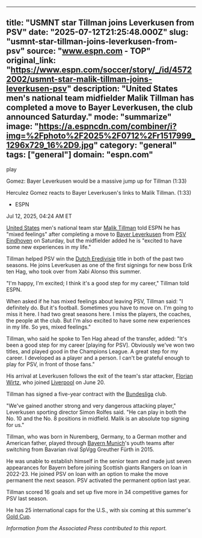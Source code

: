 ---
   title: "USMNT star Tillman joins Leverkusen from PSV"
   date: "2025-07-12T21:25:48.000Z"
   slug: "usmnt-star-tillman-joins-leverkusen-from-psv"
   source: "www.espn.com - TOP"
   original_link: "https://www.espn.com/soccer/story/_/id/45722002/usmnt-star-malik-tillman-joins-leverkusen-psv"
   description: "United States men's national team midfielder Malik Tillman has completed a move to Bayer Leverkusen, the club announced Saturday."
   mode: "summarize"
   image: "https://a.espncdn.com/combiner/i?img=%2Fphoto%2F2025%2F0712%2Fr1517999_1296x729_16%2D9.jpg"
   category: "general"
   tags: ["general"]
   domain: "espn.com"
  ---
  <div id="readability-page-1" class="page"><div data-video="watch,640,360,45573385" data-cerebro-id="685a5a5d9c6bbb6be1f8aa2c" data-title="Gomez: Bayer Leverkusen would be a massive jump up for Tillman" data-source="espn"><div><picture><source srcset="https://a.espncdn.com/combiner/i?img=%2Fmedia%2Fmotion%2F2025%2F0624%2Fdm_250624_COM_SOC_Analysis_Gomez_Bayer_Leverkusen_would_be_a_massive_jump_for_Tillman_20250624_GLOBAL%2Fdm_250624_COM_SOC_Analysis_Gomez_Bayer_Leverkusen_would_be_a_massive_jump_for_Tillman_20250624_GLOBAL.jpg&amp;w=943&amp;h=530&amp;cquality=80&amp;format=jpg" media="(min-width: 376px)"><source srcset="https://a.espncdn.com/combiner/i?img=%2Fmedia%2Fmotion%2F2025%2F0624%2Fdm_250624_COM_SOC_Analysis_Gomez_Bayer_Leverkusen_would_be_a_massive_jump_for_Tillman_20250624_GLOBAL%2Fdm_250624_COM_SOC_Analysis_Gomez_Bayer_Leverkusen_would_be_a_massive_jump_for_Tillman_20250624_GLOBAL.jpg&amp;w=375&amp;cquality=80, https://a.espncdn.com/combiner/i?img=%2Fmedia%2Fmotion%2F2025%2F0624%2Fdm_250624_COM_SOC_Analysis_Gomez_Bayer_Leverkusen_would_be_a_massive_jump_for_Tillman_20250624_GLOBAL%2Fdm_250624_COM_SOC_Analysis_Gomez_Bayer_Leverkusen_would_be_a_massive_jump_for_Tillman_20250624_GLOBAL.jpg&amp;w=750&amp;cquality=40&amp;format=jpg 2x" media="(max-width: 375px)"></picture><p><span data-id="45573385">play</span></p></div><figcaption><div><p><span>Gomez: Bayer Leverkusen would be a massive jump up for Tillman (1:33)</span></p><p>Herculez Gomez reacts to Bayer Leverkusen's links to Malik Tillman. (1:33)</p></div></figcaption></div><div><div><ul><li><p>ESPN</p></li></ul><p><span>Jul 12, 2025, 04:24 AM ET</span></p></div><p><a data-clubhouse-guid="e6b65d49-258c-b730-b7db-df75c6b1f714" href="https://www.espn.com/soccer/team?id=660">United States</a> men's national team star <a data-player-guid="fae326e6-8649-3a52-b980-b6ae39ea88e3" href="http://espn.com/soccer/player/_/id/301416/malik-tillman">Malik Tillman</a> told ESPN he has "mixed feelings" after completing a move to <a data-clubhouse-guid="483ec574-cb09-6d8f-e308-302d5d695d70" href="https://www.espn.com/soccer/team?id=131">Bayer Leverkusen</a> from <a href="https://www.espn.co.uk/football/club/_/id/148/psv-eindhoven" target="_blank">PSV Eindhoven</a> on Saturday, but the midfielder added he is "excited to have some new experiences in my life."</p><p>Tillman helped PSV win the <a data-league-guid="e8c15234-75dd-3155-bea5-3a1d9edcfd27" href="https://www.espn.com/soccer/league/_/name/NED.1">Dutch Eredivisie</a> title in both of the past two seasons. He joins Leverkusen as one of the first signings for new boss Erik ten Hag, who took over from Xabi Alonso this summer.</p><p>"I'm happy, I'm excited; I think it's a good step for my career," Tillman told ESPN.</p><p>When asked if he has mixed feelings about leaving PSV, Tillman said: "I definitely do. But it's football. Sometimes you have to move on. I'm going to miss it here. I had two great seasons here. I miss the players, the coaches, the people at the club. But I'm also excited to have some new experiences in my life. So yes, mixed feelings."</p><p>Tillman, who said he spoke to Ten Hag ahead of the transfer, added: "It's been a good step for my career [playing for PSV]. Obviously we've won two titles, and played good in the Champions League. A great step for my career. I developed as a player and a person. I can't be grateful enough to play for PSV, in front of those fans."</p><p>His arrival at Leverkusen follows the exit of the team's star attacker, <a data-player-guid="6fb5c533-f861-37b8-8315-0d57da82124f" href="http://espn.com/soccer/player/_/id/303748/florian-wirtz">Florian Wirtz</a>, who joined <a data-clubhouse-guid="a47fbcec-c948-cf4c-9e41-3dfa37588c9c" href="https://www.espn.com/soccer/team?id=364">Liverpool</a> on June 20.</p><p>Tillman has signed a five-year contract with the <a data-league-guid="30244926-00c4-3f69-8946-f8421c97ff71" href="https://www.espn.com/soccer/league/_/name/GER.1">Bundesliga</a> club.</p><p>"We've gained another strong and very dangerous attacking player," Leverkusen sporting director Simon Rolfes said. "He can play in both the No. 10 and the No. 8 positions in midfield. Malik is an absolute top signing for us."</p><p>Tillman, who was born in Nuremberg, Germany, to a German mother and American father, played through <a data-clubhouse-guid="25b5e432-d3d2-939f-f73b-6e531a6fbd91" href="https://www.espn.com/soccer/team?id=132">Bayern Munich</a>'s youth teams after switching from Bavarian rival SpVgg Greuther Fürth in 2015.</p><p>He was unable to establish himself in the senior team and made just seven appearances for Bayern before joining Scottish giants Rangers on loan in 2022-23. He joined PSV on loan with an option to make the move permanent the next season. PSV activated the permanent option last year.</p><p>Tillman scored 16 goals and set up five more in 34 competitive games for PSV last season.</p><p>He has 25 international caps for the U.S., with six coming at this summer's <a data-league-guid="64cf0d9a-e3a9-33b1-a6ad-64639a8bb51d" href="https://www.espn.com/soccer/league/_/name/CONCACAF.GOLD">Gold Cup</a>.</p><p><em>Information from the Associated Press contributed to this report.</em></p>
</div></div>
